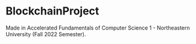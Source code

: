 # BlockchainProject
Made in Accelerated Fundamentals of Computer Science 1 - Northeastern University (Fall 2022 Semester). 
